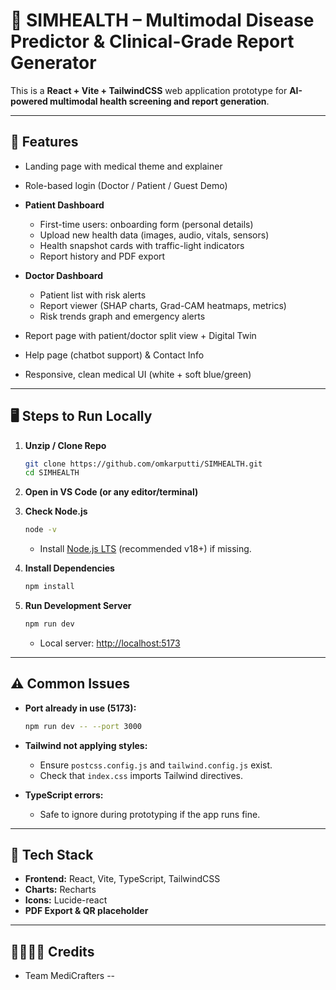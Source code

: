 # 🏥 SIMHEALTH – Multimodal Disease Predictor & Clinical-Grade Report Generator

This is a **React + Vite + TailwindCSS** web application prototype for **AI-powered multimodal health screening and report generation**.

---

## 🚀 Features

- Landing page with medical theme and explainer
- Role-based login (Doctor / Patient / Guest Demo)
- **Patient Dashboard**

  - First-time users: onboarding form (personal details)
  - Upload new health data (images, audio, vitals, sensors)
  - Health snapshot cards with traffic-light indicators
  - Report history and PDF export

- **Doctor Dashboard**

  - Patient list with risk alerts
  - Report viewer (SHAP charts, Grad-CAM heatmaps, metrics)
  - Risk trends graph and emergency alerts

- Report page with patient/doctor split view + Digital Twin
- Help page (chatbot support) & Contact Info
- Responsive, clean medical UI (white + soft blue/green)

---

## 🖥️ Steps to Run Locally

1. **Unzip / Clone Repo**

   ```bash
   git clone https://github.com/omkarputti/SIMHEALTH.git
   cd SIMHEALTH
   ```

2. **Open in VS Code (or any editor/terminal)**

3. **Check Node.js**

   ```bash
   node -v
   ```

   - Install [Node.js LTS](https://nodejs.org/) (recommended v18+) if missing.

4. **Install Dependencies**

   ```bash
   npm install
   ```

5. **Run Development Server**

   ```bash
   npm run dev
   ```

   - Local server: [http://localhost:5173](http://localhost:5173)

---

## ⚠️ Common Issues

- **Port already in use (5173):**

  ```bash
  npm run dev -- --port 3000
  ```

- **Tailwind not applying styles:**

  - Ensure `postcss.config.js` and `tailwind.config.js` exist.
  - Check that `index.css` imports Tailwind directives.

- **TypeScript errors:**

  - Safe to ignore during prototyping if the app runs fine.

---

## 📌 Tech Stack

- **Frontend:** React, Vite, TypeScript, TailwindCSS
- **Charts:** Recharts
- **Icons:** Lucide-react
- **PDF Export & QR placeholder**

---

## 👩‍⚕️👨‍⚕️ Credits

- Team MediCrafters --
